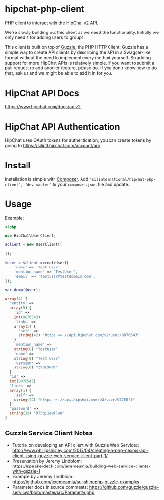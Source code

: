 # hipchat-php-client
PHP client to interact with the HipChat v2 API.

We're slowly building out this client as we need the functionality. Initially we only need it for adding users to groups.

This client is built on top of [Guzzle](http://docs.guzzlephp.org/en/latest/index.html), the PHP HTTP Client.
Guzzle has a simple way to create API clients by describing the API in a Swagger-like format without the need to implement 
every method yourself. So adding support for more HipChat APIs is relatively simple. If you want to submit a pull request
to add another feature, please do. If you don't know how to do that, ask us and we might be able to add it in for you.

# HipChat API Docs #
https://www.hipchat.com/docs/apiv2

# HipChat API Authentication #
HipChat uses OAuth tokens for authentication, you can create tokens by going to https://silintl.hipchat.com/account/api

# Install #
Installation is simple with [Composer](https://getcomposer.org/). Add ```"silinternational/hipchat-php-client", "dev-master"``` to your ```composer.json``` file and update.

# Usage #
Example:
```php
<?php

use HipChat\UserClient;

$client = new UserClient([
  
]);

$user = $client->createUser([
    'name' => 'Test User',
    'mention_name' => 'TestUser',
    'email' => 'testuser@testdomain.com',
]);

var_dump($user);

array(4) {
  'entity' =>
  array(5) {
    'id' =>
    int(9876543)
    'links' =>
    array(1) {
      'self' =>
      string(42) "https => //api.hipchat.com/v2/user/9876543"
    }
    'mention_name' =>
    string(8) "TestUser"
    'name' =>
    string(9) "Test User"
    'version' =>
    string(8) "ZV8L9NOQ"
  }
  'id' =>
  int(9876543)
  'links' =>
  array(1) {
    'self' =>
    string(42) "https => //api.hipchat.com/v2/user/9876543"
  }
  'password' =>
  string(12) "DT5qi1ewkFw8"
}


```

## Guzzle Service Client Notes ##
- Tutorial on developing an API client with Guzzle Web Services: http://www.phillipshipley.com/2015/04/creating-a-php-nexmo-api-client-using-guzzle-web-service-client-part-1/
- Presentation by Jeremy Lindblom: https://speakerdeck.com/jeremeamia/building-web-service-clients-with-guzzle-1
- Example by Jeremy Lindblom: https://github.com/jeremeamia/sunshinephp-guzzle-examples
- Parameter docs in source comments: https://github.com/guzzle/guzzle-services/blob/master/src/Parameter.php
